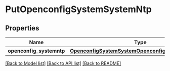 # PutOpenconfigSystemSystemNtp

## Properties
Name | Type | Description | Notes
------------ | ------------- | ------------- | -------------
**openconfig_systemntp** | [**OpenconfigSystemSystemOpenconfigsystemsystemNtp**](OpenconfigSystemSystemOpenconfigsystemsystemNtp.md) |  | [optional] 

[[Back to Model list]](../README.md#documentation-for-models) [[Back to API list]](../README.md#documentation-for-api-endpoints) [[Back to README]](../README.md)


